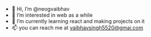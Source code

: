 - 👋 Hi, I’m @neogvaibhav
- 👀 I’m interested in web as a while 
- 🌱 I’m currently learning react and making projects on it
- 📫 you can reach me at vaibhavsingh5520@gmai.com

<!---
neogvaibhav/neogvaibhav is a ✨ special ✨ repository because its `README.md` (this file) appears on your GitHub profile.
You can click the Preview link to take a look at your changes.
--->
